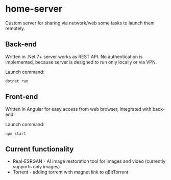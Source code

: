 # home-server
Custom server for sharing via network/web some tasks to launch them remotely.

## Back-end
Written in .Net 7+ server works as REST API. No authentication is implemented, because server is designed to run only locally or via VPN.

Launch command:
```
dotnet run
```

## Front-end
Written in Angular for easy access from web browser, integrated with back-end.


Launch command:
```
npm start
```

## Current functionality
- Real-ESRGAN - AI image restoration tool for images and video (currently supports only images)
- Torrent - adding torrent with magnet link to qBitTorrent

